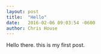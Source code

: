 ```yaml
---
layout: post
title:  "Hello"
date:   2016-02-06 09:03:54 -0600
author: Chris House
---
```


Hello there. this is my first post.